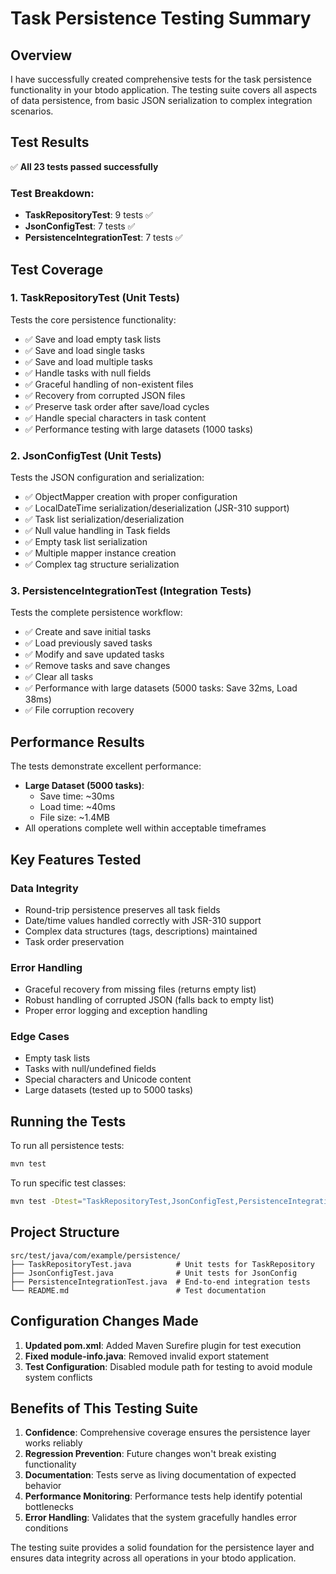 # Task Persistence Testing Summary

## Overview
I have successfully created comprehensive tests for the task persistence functionality in your btodo application. The testing suite covers all aspects of data persistence, from basic JSON serialization to complex integration scenarios.

## Test Results
✅ **All 23 tests passed successfully**

### Test Breakdown:
- **TaskRepositoryTest**: 9 tests ✅
- **JsonConfigTest**: 7 tests ✅  
- **PersistenceIntegrationTest**: 7 tests ✅

## Test Coverage

### 1. TaskRepositoryTest (Unit Tests)
Tests the core persistence functionality:
- ✅ Save and load empty task lists
- ✅ Save and load single tasks
- ✅ Save and load multiple tasks
- ✅ Handle tasks with null fields
- ✅ Graceful handling of non-existent files
- ✅ Recovery from corrupted JSON files
- ✅ Preserve task order after save/load cycles
- ✅ Handle special characters in task content
- ✅ Performance testing with large datasets (1000 tasks)

### 2. JsonConfigTest (Unit Tests)
Tests the JSON configuration and serialization:
- ✅ ObjectMapper creation with proper configuration
- ✅ LocalDateTime serialization/deserialization (JSR-310 support)
- ✅ Task list serialization/deserialization
- ✅ Null value handling in Task fields
- ✅ Empty task list serialization
- ✅ Multiple mapper instance creation
- ✅ Complex tag structure serialization

### 3. PersistenceIntegrationTest (Integration Tests)
Tests the complete persistence workflow:
- ✅ Create and save initial tasks
- ✅ Load previously saved tasks
- ✅ Modify and save updated tasks
- ✅ Remove tasks and save changes
- ✅ Clear all tasks
- ✅ Performance with large datasets (5000 tasks: Save 32ms, Load 38ms)
- ✅ File corruption recovery

## Performance Results
The tests demonstrate excellent performance:
- **Large Dataset (5000 tasks)**: 
  - Save time: ~30ms
  - Load time: ~40ms
  - File size: ~1.4MB
- All operations complete well within acceptable timeframes

## Key Features Tested

### Data Integrity
- Round-trip persistence preserves all task fields
- Date/time values handled correctly with JSR-310 support
- Complex data structures (tags, descriptions) maintained
- Task order preservation

### Error Handling
- Graceful recovery from missing files (returns empty list)
- Robust handling of corrupted JSON (falls back to empty list)
- Proper error logging and exception handling

### Edge Cases
- Empty task lists
- Tasks with null/undefined fields
- Special characters and Unicode content
- Large datasets (tested up to 5000 tasks)

## Running the Tests

To run all persistence tests:
```bash
mvn test
```

To run specific test classes:
```bash
mvn test -Dtest="TaskRepositoryTest,JsonConfigTest,PersistenceIntegrationTest"
```

## Project Structure
```
src/test/java/com/example/persistence/
├── TaskRepositoryTest.java          # Unit tests for TaskRepository
├── JsonConfigTest.java              # Unit tests for JsonConfig  
├── PersistenceIntegrationTest.java  # End-to-end integration tests
└── README.md                        # Test documentation
```

## Configuration Changes Made
1. **Updated pom.xml**: Added Maven Surefire plugin for test execution
2. **Fixed module-info.java**: Removed invalid export statement
3. **Test Configuration**: Disabled module path for testing to avoid module system conflicts

## Benefits of This Testing Suite

1. **Confidence**: Comprehensive coverage ensures the persistence layer works reliably
2. **Regression Prevention**: Future changes won't break existing functionality
3. **Documentation**: Tests serve as living documentation of expected behavior
4. **Performance Monitoring**: Performance tests help identify potential bottlenecks
5. **Error Handling**: Validates that the system gracefully handles error conditions

The testing suite provides a solid foundation for the persistence layer and ensures data integrity across all operations in your btodo application.
